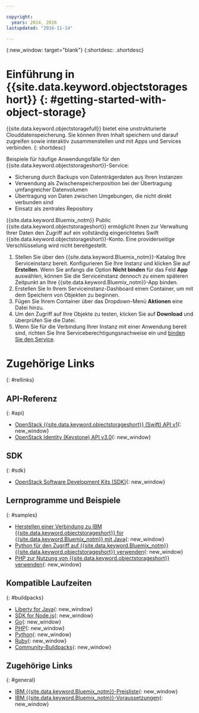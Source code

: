 ```yaml
---

copyright:
  years: 2014, 2016
lastupdated: "2016-11-14"

---
```

{:new_window: target="blank"}
{:shortdesc: .shortdesc}



# Einführung in {{site.data.keyword.objectstorageshort}} {: #getting-started-with-object-storage}


{{site.data.keyword.objectstoragefull}} bietet eine unstrukturierte Clouddatenspeicherung. Sie können Ihren Inhalt speichern und darauf zugreifen sowie interaktiv zusammenstellen und mit Apps und Services verbinden.
{: shortdesc}

Beispiele für häufige Anwendungsfälle für den {{site.data.keyword.objectstorageshort}}-Service:

* Sicherung durch Backups von Datenträgerdaten aus Ihren Instanzen
* Verwendung als Zwischenspeicherposition bei der Übertragung umfangreicher Datenvolumen
* Übertragung von Daten zwischen Umgebungen, die nicht direkt verbunden sind
* Einsatz als zentrales Repository


{{site.data.keyword.Bluemix_notm}} Public {{site.data.keyword.objectstorageshort}} ermöglicht Ihnen zur Verwaltung Ihrer Daten den Zugriff auf ein vollständig eingerichtetes Swift {{site.data.keyword.objectstorageshort}}-Konto. Eine providerseitige Verschlüsselung wird nicht bereitgestellt.


1.	Stellen Sie über den {{site.data.keyword.Bluemix_notm}}-Katalog Ihre Serviceinstanz bereit. Konfigurieren Sie Ihre Instanz und klicken Sie auf **Erstellen**. Wenn Sie anfangs die Option **Nicht binden** für das Feld **App** auswählen, können Sie die Serviceinstanz dennoch zu einem späteren Zeitpunkt an Ihre {{site.data.keyword.Bluemix_notm}}-App binden.
2. Erstellen Sie In Ihrem Serviceinstanz-Dashboard einen Container, um mit dem Speichern von Objekten zu beginnen.
3. Fügen Sie Ihrem Container über das Dropdown-Menü **Aktionen** eine Datei hinzu.
4. Um den Zugriff auf Ihre Objekte zu testen, klicken Sie auf **Download** und überprüfen Sie die Datei.
5. Wenn Sie für die Verbindung Ihrer Instanz mit einer Anwendung bereit sind, richten Sie Ihre Serviceberechtigungsnachweise ein und [binden Sie den Service](/docs/services/reqnsi.html#add_service).



# Zugehörige Links
{: #rellinks}

## API-Referenz
{: #api}
* [OpenStack {{site.data.keyword.objectstorageshort}} (Swift) API v1](http://developer.openstack.org/api-ref-objectstorage-v1.html){: new_window}
* [OpenStack Identity (Keystone) API v3.0](http://developer.openstack.org/api-ref-identity-v3.html){: new_window}

## SDK
{: #sdk}
* [OpenStack Software Development Kits (SDK)](https://wiki.openstack.org/wiki/SDKs){: new_window}

## Lernprogramme und Beispiele
{: #samples}
* [Herstellen einer Verbindung zu IBM {{site.data.keyword.objectstorageshort}} for {{site.data.keyword.Bluemix_notm}} mit Java](https://developer.ibm.com/recipes/tutorials/connecting-to-ibm-object-storage-for-bluemix-with-java/){: new_window}
* [Python für den Zugriff auf {{site.data.keyword.Bluemix_notm}} {{site.data.keyword.objectstorageshort}} verwenden](https://developer.ibm.com/recipes/tutorials/use-python-to-access-your-bluemix-object-storage/){: new_window}
* [PHP zur Nutzung von {{site.data.keyword.objectstorageshort}} verwenden](https://developer.ibm.com/recipes/tutorials/use-php-to-leverage-object-storage-for-bluemix/){: new_window}

## Kompatible Laufzeiten
{: #buildpacks}
* [Liberty for Java](https://www.ng.bluemix.net/docs/runtimes/liberty/index.html){: new_window}
* [SDK for Node.js](https://www.ng.bluemix.net/docs/runtimes/nodejs/index.html){: new_window}
* [Go](https://www.ng.bluemix.net/docs/runtimes/go/index.html){: new_window}
* [PHP](https://www.ng.bluemix.net/docs/runtimes/php/index.html){: new_window}
* [Python](https://www.ng.bluemix.net/docs/runtimes/python/index.html){: new_window}
* [Ruby](https://www.ng.bluemix.net/docs/runtimes/ruby/index.html){: new_window}
* [Community-Buildpacks](https://www.ng.bluemix.net/docs/starters/byob.html){: new_window}


## Zugehörige Links
{: #general}
* [IBM {{site.data.keyword.Bluemix_notm}}-Preisliste](https://www.ng.bluemix.net/#/pricing){: new_window}
* [IBM {{site.data.keyword.Bluemix_notm}}-Voraussetzungen](https://developer.ibm.com/bluemix/support/#prereqs){: new_window}
